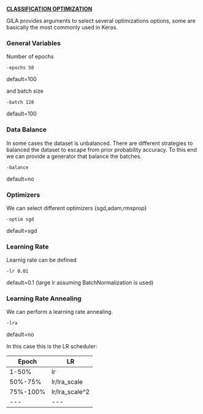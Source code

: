 <span style="text-decoration:underline;">**CLASSIFICATION OPTIMIZATION**<span>

GILA provides arguments to select several optimizations options, some are basically the most commonly used in Keras.

### General Variables

Number of epochs

~~~shell
-epochs 50
~~~

default=100

and batch size

~~~shell
-batch 128
~~~

default=100

### Data Balance

In some cases the dataset is unbalanced. There are different strategies to balanced the dataset to escape from prior probability accuracy. To this end we can provide a generator that balance the batches.

~~~shell
-balance
~~~

default=no

### Optimizers

We can select different optimizers {sgd,adam,rmsprop}

~~~shell
-optim sgd
~~~

default=sgd

### Learning Rate

Learnig rate can be defined

~~~shell
-lr 0.01
~~~

default=0.1 (large lr assuming BatchNormalization is used)


### Learning Rate Annealing

We can perform a learning rate annealing.

~~~shell
-lra
~~~

default=no

In this case this is the LR scheduler:


|   Epoch	|  LR 	|
|---	|---	|
| 1-50%  	|  lr  	|   
| 50%-75%  	| lr/lra_scale  	|
| 75%-100%  	| lr/lra_scale^2  	|
| ---  	| ---  	|
